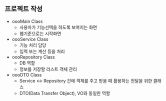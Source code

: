 ## 프로젝트 작성
- oooMain Class
  - 사용자가 기능선택을 하도록 보여지는 화면
  - 웹기준으로는 시작화면
- oooService Class
  - 기능 처리 담당
  - 입력 또는 계산 등을 처리
- oooRepository Class
  - DB 역할
  - 정보를 저장할 리스트 객체 관리
- oooDTO Class
  - Service <-> Repository 간에 객체를 주고 받을 때 활용하는 전달을 위한 클래스
  - DTO(Data Transfer Object), VO와 동일한 역할
